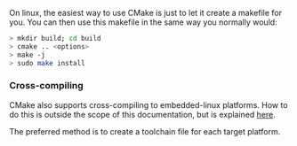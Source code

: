 On linux, the easiest way to use CMake is just to let it create a makefile for you. You can then use this makefile in the same
way you normally would:

```sh
> mkdir build; cd build
> cmake .. <options>
> make -j
> sudo make install
```


### Cross-compiling

CMake also supports cross-compiling to embedded-linux platforms. How to do this is outside the scope of this documentation, but is 
explained [here](http://www.cmake.org/Wiki/CMake_Cross_Compiling).

The preferred method is to create a toolchain file for each target platform.